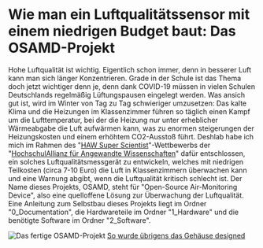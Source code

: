 # Wie man ein Luftqualitätssensor mit einem niedrigen Budget baut: Das OSAMD-Projekt
Hohe Luftqualität ist wichtig. Eigentlich schon immer, denn in besserer Luft kann man sich länger Konzentrieren. Grade in der Schule ist das Thema doch jetzt wichtiger denn je, denn dank COVID-19 müssen in vielen Schulen Deutschlands regelmäßig Lüftungspausen eingelegt werden. Was ansich gut ist, wird im Winter von Tag zu Tag schwieriger umzusetzen: Das kalte Klima und die Heizungen im Klassenzimmer führen so täglich einen Kampf um die Lufttemperatur, bei der die Heizung nur unter erheblicher Wärmeabgabe die Luft aufwärmen kann, was zu enormen steigerungen der Heizungskosten und einem erhöhtem CO2-Ausstoß führt.
Deshlab habe ich mich im Rahmen des "[HAW Super Scientist](https://www.hawtech.de/presse/pressemeldungen/details/news/hawtech-startet-science-competition/)"-Wettbewerbs der "[HochschulAllianz für Angewandte Wissenschaften](https://www.hawtech.de/)" dafür entschlossen, ein solches Luftqualitätsmessgerät zu entwickeln, welches mit niedrigen Teilkosten (circa 7-10 Euro) die Luft in Klassenzimmern überwachen kann und eine Warnung abgibt, wenn die Luftqualität kritisch schlecht ist. Der Name dieses Projekts, OSAMD, steht für "Open-Source Air-Monitoring Device", also eine quelloffene Lösung zur Überwachung der Luftqualität.
Eine Anleitung zum Selbstbau dieses Projekts liegt im Ordner "0_Documentation", die Hardwareteile im Ordner "1_Hardware" und die benötigte Software im Ordner "2_Software".

![Das fertige OSAMD-Projekt](https://github.com/PaulGoldschmidt/OSAMD/blob/main/1_Hardware/Pictures/completed.jpg)
[So wurde übrigens das Gehäuse designed](https://www.youtube.com/watch?v=d4DvKm7_OzI)
